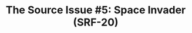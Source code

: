 ---
ee_id_thing: '4211'
site: '1'
type: '2'
inv_num: 2013-136
add_credit:
url: 2013-136-the-source-issue-5-space-invader
title: 'The Source Issue #5: Space Invader (SRF-20)'
year: '2015'
display_year: '2015'
medium: Zine
dims: 11 x 8.5
pitch: Source code for “Space Invader” Atari mod (a collaboration with RSG) printed
  on archival inks and paper, footnoted with artist txt, writing, poetry, whatevz,
  etc, etc, ......... bla bla bla.
ps:
live_url:
youtube:
https://github.com/coryarcangel/alu: https://github.com/coryarcangel/Space-Invader
imgs: source-space-2013-136-detail-01-database-ih.jpg
subheading:
download: the-source-space-invader-2013-168-digital-master-ih.pdf
commission: Creative Capital
related: "[14] [2004-001-space-invader] 2004-001 Space Invader"
layout: things-i-made
---